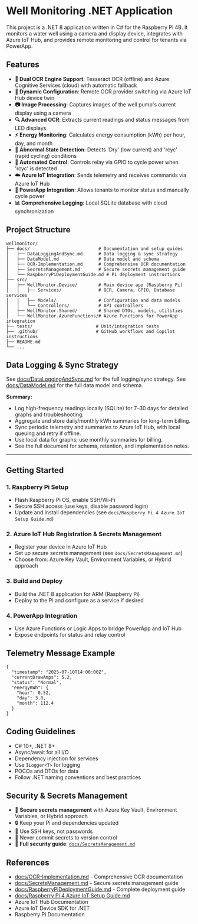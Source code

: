 # Well Monitoring .NET Application

This project is a .NET 8 application written in C# for the Raspberry Pi 4B. It monitors a water well using a camera and display device, integrates with Azure IoT Hub, and provides remote monitoring and control for tenants via PowerApp.

## Features

- **🎯 Dual OCR Engine Support**: Tesseract OCR (offline) and Azure Cognitive Services (cloud) with automatic fallback
- **📱 Dynamic Configuration**: Remote OCR provider switching via Azure IoT Hub device twin
- **📷 Image Processing**: Captures images of the well pump's current display using a camera
- **🔍 Advanced OCR**: Extracts current readings and status messages from LED displays
- **⚡ Energy Monitoring**: Calculates energy consumption (kWh) per hour, day, and month
- **🚨 Abnormal State Detection**: Detects 'Dry' (low current) and 'rcyc' (rapid cycling) conditions
- **🔧 Automated Control**: Controls relay via GPIO to cycle power when 'rcyc' is detected
- **☁️ Azure IoT Integration**: Sends telemetry and receives commands via Azure IoT Hub
- **📱 PowerApp Integration**: Allows tenants to monitor status and manually cycle power
- **📊 Comprehensive Logging**: Local SQLite database with cloud synchronization


## Project Structure


```
wellmonitor/
├── docs/                          # Documentation and setup guides
│   ├── DataLoggingAndSync.md      # Data logging & sync strategy
│   ├── DataModel.md               # Data model and schema
│   ├── OCR-Implementation.md      # Comprehensive OCR documentation
│   ├── SecretsManagement.md       # Secure secrets management guide
│   └── RaspberryPiDeploymentGuide.md # Pi deployment instructions
├── src/
│   ├── WellMonitor.Device/        # Main device app (Raspberry Pi)
│   │   ├── Services/              # OCR, Camera, GPIO, Database services
│   │   ├── Models/                # Configuration and data models
│   │   └── Controllers/           # API controllers
│   ├── WellMonitor.Shared/        # Shared DTOs, models, utilities
│   └── WellMonitor.AzureFunctions/# Azure Functions for PowerApp integration
├── tests/                        # Unit/integration tests
├── .github/                      # GitHub workflows and Copilot instructions
├── README.md
└── ...
```


## Data Logging & Sync Strategy


See [docs/DataLoggingAndSync.md](docs/DataLoggingAndSync.md) for the full logging/sync strategy.
See [docs/DataModel.md](docs/DataModel.md) for the full data model and schema.

**Summary:**
- Log high-frequency readings locally (SQLite) for 7–30 days for detailed graphs and troubleshooting.
- Aggregate and store daily/monthly kWh summaries for long-term billing.
- Sync periodic telemetry and summaries to Azure IoT Hub, with local queuing and retry if offline.
- Use local data for graphs; use monthly summaries for billing.
- See the full document for schema, retention, and implementation notes.

---

## Getting Started

### 1. Raspberry Pi Setup
- Flash Raspberry Pi OS, enable SSH/Wi-Fi
- Secure SSH access (use keys, disable password login)
- Update and install dependencies (see `docs/Raspberry Pi 4 Azure IoT Setup Guide.md`)

### 2. Azure IoT Hub Registration & Secrets Management
- Register your device in Azure IoT Hub
- Set up secure secrets management (see `docs/SecretsManagement.md`)
- Choose from: Azure Key Vault, Environment Variables, or Hybrid approach

### 3. Build and Deploy
- Build the .NET 8 application for ARM (Raspberry Pi)
- Deploy to the Pi and configure as a service if desired

### 4. PowerApp Integration
- Use Azure Functions or Logic Apps to bridge PowerApp and IoT Hub
- Expose endpoints for status and relay control

## Telemetry Message Example

```
{
  "timestamp": "2025-07-10T14:00:00Z",
  "currentDrawAmps": 5.2,
  "status": "Normal",
  "energyKWh": {
    "hour": 0.52,
    "day": 3.8,
    "month": 112.4
  }
}
```

## Coding Guidelines
- C# 10+, .NET 8+
- Async/await for all I/O
- Dependency injection for services
- Use `ILogger<T>` for logging
- POCOs and DTOs for data
- Follow .NET naming conventions and best practices

## Security & Secrets Management
- 🔐 **Secure secrets management** with Azure Key Vault, Environment Variables, or Hybrid approach
- 🔒 Keep your Pi and dependencies updated
- 🔑 Use SSH keys, not passwords
- 🚨 Never commit secrets to version control
- 📖 **Full security guide**: [`docs/SecretsManagement.md`](docs/SecretsManagement.md)

## References
- [docs/OCR-Implementation.md](docs/OCR-Implementation.md) - Comprehensive OCR documentation
- [docs/SecretsManagement.md](docs/SecretsManagement.md) - Secure secrets management guide
- [docs/RaspberryPiDeploymentGuide.md](docs/RaspberryPiDeploymentGuide.md) - Complete deployment guide
- [docs/Raspberry Pi 4 Azure IoT Setup Guide.md](docs/Raspberry%20Pi%204%20Azure%20IoT%20Setup%20Guide.md)
- Azure IoT Hub Documentation
- Azure IoT Device SDK for .NET
- Raspberry Pi Documentation
